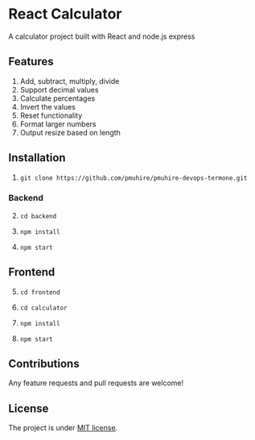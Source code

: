 # React Calculator

A calculator project built with React and node.js express 

## Features

1. Add, subtract, multiply, divide
2. Support decimal values
3. Calculate percentages
4. Invert the values
5. Reset functionality
6. Format larger numbers
7. Output resize based on length

## Installation 

1. `git clone https://github.com/pmuhire/pmuhire-devops-termone.git`
### Backend
2. `cd backend`

3. `npm install`

4. `npm start`

## Frontend
5. `cd frontend`

6. `cd calculator`

7. `npm install`

8. `npm start`

## Contributions

Any feature requests and pull requests are welcome!

## License

The project is under [MIT license](https://choosealicense.com/licenses/mit/).
